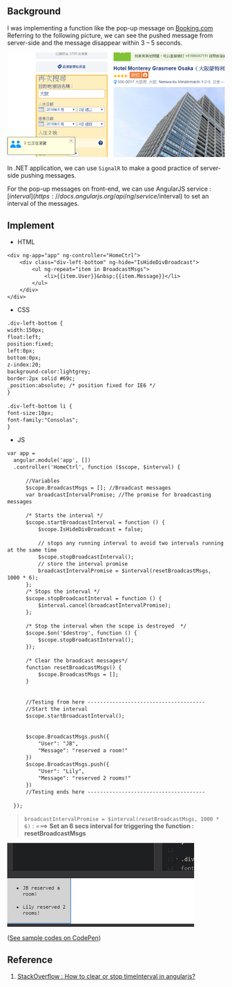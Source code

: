 ## Background
I was implementing a function like the pop-up message on [Booking.com](https://www.booking.com/index.zh-tw.html?label=gen173nr-1DCAEoggJCAlhYSDNiBW5vcmVmaOcBiAEBmAEwuAEGyAEM2AED6AEBkgIBeagCAw;sid=ceefe74a342b992fe4495d373a110617;dcid=1;sb_price_type=total&)
Referring to the following picture, we can see the pushed message from server-side and the message disappear within 3 – 5 seconds.

![](assets/001.png)

In .NET application, we can use `SignalR` to make a good practice of server-side pushing messages.

For the pop-up messages on front-end, we can use AngularJS service : [$interval](https://docs.angularjs.org/api/ng/service/$interval) to set an interval of the messages.


## Implement


* HTML

```
<div ng-app="app" ng-controller="HomeCtrl">
    <div class="div-left-bottom" ng-hide="IsHideDivBroadcast">
        <ul ng-repeat="item in BroadcastMsgs">
            <li>{{item.User}}&nbsp;{{item.Message}}</li>
        </ul>
    </div>
</div>
```

* CSS

```
.div-left-bottom {
width:150px;
float:left;
position:fixed;
left:0px;
bottom:0px;
z-index:20;
background-color:lightgrey;
border:2px solid #69c;
_position:absolute; /* position fixed for IE6 */
}

.div-left-bottom li {
font-size:10px;
font-family:"Consolas";
}
```

* JS

```
var app =
  angular.module('app', [])
  .controller('HomeCtrl', function ($scope, $interval) {

      //Variables
      $scope.BroadcastMsgs = []; //Broadcast messages
      var broadcastIntervalPromise; //The promise for broadcasting messages

      /* Starts the interval */
      $scope.startBroadcastInterval = function () {
          $scope.IsHideDivBroadcast = false;

          // stops any running interval to avoid two intervals running at the same time
          $scope.stopBroadcastInterval();
          // store the interval promise
          broadcastIntervalPromise = $interval(resetBroadcastMsgs, 1000 * 6);
      };
      /* Stops the interval */
      $scope.stopBroadcastInterval = function () {
          $interval.cancel(broadcastIntervalPromise);
      };

      /* Stop the interval when the scope is destroyed  */
      $scope.$on('$destroy', function () {
          $scope.stopBroadcastInterval();
      });

      /* Clear the braodcast messages*/
      function resetBroadcastMsgs() {
          $scope.BroadcastMsgs = [];
      }


      //Testing from here --------------------------------------
      //Start the interval
      $scope.startBroadcastInterval();


      $scope.BroadcastMsgs.push({
          "User": "JB",
          "Message": "reserved a room!"
      })
      $scope.BroadcastMsgs.push({
          "User": "Lily",
          "Message": "reserved 2 rooms!"
      })
      //Testing ends here --------------------------------------

  });
```

> `broadcastIntervalPromise = $interval(resetBroadcastMsgs, 1000 * 6)`  :
> ===>  **Set an 6 secs interval for triggering the function : resetBroadcastMsgs**


![](assets/demo1.gif)


([See sample codes on CodePen](http://codepen.io/KarateJB/pen/vGrGye))


## Reference
1. [StackOverflow : How to clear or stop timeInterval in angularjs?](http://stackoverflow.com/questions/26447923/how-to-clear-or-stop-timeinterval-in-angularjs)